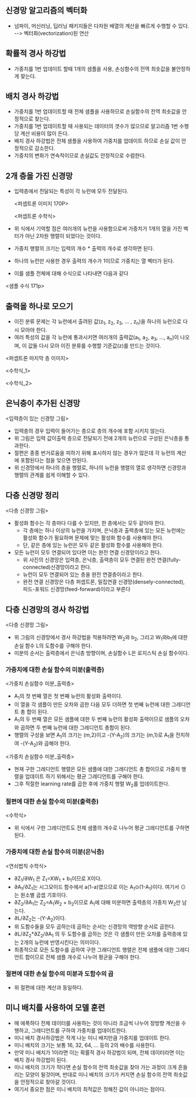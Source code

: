 ## 신경망 알고리즘의 벡터화
* 넘파이, 머신러닝, 딥러닝 패키지들은 다차원 배열의 계산을 빠르게 수행할 수 있다. --> 벡터화(vectorization)된 연산
## 확률적 경사 하강법 
* 가중치를 1번 업데이트 할때 1개의 샘플을 사용, 손싱함수의 전역 최솟값을 불안정하게 찾는다.
## 배치 경사 하강법
* 가중치를 1번 업데이트할 때 전체 샘플을 사용하므로 손실함수의 전역 최솟값을 안정적으로 찾는다.
*  가중치를 1번 업데이트할 때 사용되는 데이터의 갯수가 많으므로 알고리즘 1번 수행당 계산 비용이 많이 든다.
* 배치 경사 하강법은 전체 샘플을 사용하여 가중치를 업데이트 하므로 손실 값이 안정적으로 감소한다.
* 가중치의 변화가 연속적이므로 손실값도 안정적으로 수렴한다.

## 2개 층을 가진 신경망
* 입력층에서 전달되는 특성이 각 뉴런에 모두 전달된다.
  
  <퍼셉트론 이미지 170P>
  
  <퍼셉트론 수학식>

* 위 식에서 기억할 점은 여러개의 뉴런을 사용함으로써 가중치가 1개의 열을 가진 벡터가 아닌 2차원 행렬이 되었다는 것이다.
* 가중치 행렬의 크기는 입력의 개수 * 출력의 개수로 생각하면 된다.
* 하나의 뉴런만 사용한 경우 출력의 개수가 1이므로 가중치는 열 벡터가 된다.
* 이를 샘플 전체에 대해 수식으로 나타내면 다음과 같다
  
<샘플 수식 171p>

## 출력을 하나로 모으기
* 이진 분류 문제는 각 뉴런에서 출려된 값(z<sub>1</sub>, z<sub>2</sub>, z<sub>3</sub>, ... , z<sub>n</sub>)을 하나의 뉴런으로 다시 모아야 한다.
* 여러 특성의 값을 각 뉴런에 통과시키면 여러개의 출력값(a<sub>1</sub>, a<sub>2</sub>, a<sub>3</sub>, ..., a<sub>n</sub>)이 나오며, 이 값들 다시 모아 이진 분류를 수행할 기준값(z)를 만드는 것이다.

<퍼셉트론 마지막 층 이미지>

<수학식_1>

<수학식_2>

## 은닉층이 추가된 신경망
<입력층이 있는 신경망 그림>
* 입력층의 경우 입력이 들어가는 층으로 층의 개수에 포함 시키지 않는다.
* 위 그림은 입력 값이출력 층으로 전달되기 전에 2개의 뉴런으로 구성된 은닉층을 통과한다.
* 절편은 종종 번거로움을 피하기 위해 표시하지 않는 경우가 많은데 각 뉴런의 계산에 포함된다는 점을 잊으면 안된다.
* 위 신경망에서 하나의 층을 행렬로, 하나의 뉴런을 행렬의 열로 생각하면 신경망과 행렬의 관계를 쉽게 이해할 수 있다.
  
## 다층 신경망 정리
<다층 신경망 그림>
* 활성화 함수는 각 층마다 다를 수 있지만, 한 층에서는 모두 같아야 한다.
  * 각 층에는 하나 이상의 뉴런을 가지며, 은닉층과 출력층에 있는 모든 뉴런에는 활성화 함수가 필요하며 문제에 맞는 활성화 함수를 사용해야 한다.
  * 단, 같은 층에 있는 뉴런은 모두 같은 활성화 함수를 사용해야 한다.
* 모든 뉴런이 모두 연결되어 있다면 이는 완전 연결 신경망이라고 한다.
  * 위 사진의 신경망은 입력층, 은닉층, 출력층이 모두 연결된 완전 연결(fully-connected)신경망이라고 한다.
  * 뉴런이 모두 연결되어 있는 층을 완전 연결층이라고 한다.
  * 완전 연결 신경망은 다층 퍼셉트론, 밀집연결 신경망(densely-connected), 피드-포워드 신경망(feed-forward)이라고 부른다

## 다층 신경망의 경사 하강법
<다층 신경망 그림>
* 위 그림의 신경망에서 경사 하강법을 적용하려면 W<sub>2</sub>와 b<sub>2</sub>, 그리고 W<sub>1</sub>와b<sub>1</sub>에 대한 손실 함수 L의 도함수를 구해야 한다.
* 미분의 순서는 출력층에서 은닉층 방향이며, 손실함수 L은 로지스틱 손실 함수이다.

### 가중치에 대한 손실 함수의 미분(출력층)
<가중치 손실함수 미분_출력층>

* A<sub>1</sub>의 첫 번째 열은 첫 번째 뉴런의 활성화 출력이다.
* 이 열을 각 샘플이 만든 오차와 곱한 다음 모두 더하면 첫 번째 뉴런에 대한 그레디언트 총 합이 된다.
* A<sub>1</sub>의 두 번째 열은 모든 샘플에 대한 두 번째 뉴런의 활성화 출력이므로 샘플의 오차와 곱하면 두 번째 뉴런에 대한 그레디언트 총합이 된다.
* 행렬의 구성을 보면 A<sub>1</sub>의 크기는 (m,2)이고 -(Y-A<sub>2</sub>)의 크기는 (m,1)로 A<sub>1</sub>을 전치하여 -(Y-A<sub>2</sub>)와 곱해야 한다.
  
<가중치 손실함수 미분_출력층>

* 현재 구한 그레디언트 행렬은 모든 샘플에 대한 그레디언트 총 합이므로 가중치 행렬을 업데이트 하기 위해서는 평균 그레디언트를 구해야 한다.
* 그후 적절한 learning rate를 곱한 후에 가중치 행렬 W<sub>2</sub>를 업데이트한다.

### 절편에 대한 손실 함수의 미분(출력층)
<수학식>
* 위 식에서 구한 그레디언트도 전체 샘플의 개수로 나누어 평균 그래디언트를 구하면 된다.

### 가중치에 대한 손실 함수의 미분(은닉층)
<연쇠법칙 수학식>
* &part;Z<sub>1</sub>/&part;W<sub>1</sub> 은 Z<sub>1</sub>=XW<sub>1</sub> + b<sub>1</sub>이므로 X이다.
* &part;A<sub>1</sub>/&part;Z<sub>1</sub>는 시그모이드 함수에서 a(1-a)였으므로 이는 A<sub>1</sub>&odot;(1-A<sub>1</sub>)이다. 여기서 &odot;는 원소별 곱셉 기호이다.
* &part;Z<sub>2</sub>/&part;A<sub>1</sub>는 Z<sub>2</sub>=A<sub>1</sub>W<sub>2</sub> + b<sub>2</sub>이므로 A<sub>1</sub>에 대해 미분하면 출력층의 가중치 W<sub>2</sub>만 남는다.
* &part;L/&part;Z<sub>2</sub>는 -(Y-A<sub>2</sub>)이다.
* 위 도함수들을 모두 곱하는데 곱하는 순서는 신경망의 역방향 순서로 곱한다.
*  &part;L/&part;Z<sub>2</sub>*&part;Z<sub>2</sub>/&part;A<sub>1</sub> 의 두 도함수를 곱하는 것은 각 샘플이 만든 오차를 출력층에 있는 2개의 뉴런에 반영시킨다는 의미이다.
*  최종적으로 모든 도함수를 곱하여 구한 그래디언트 행렬은 전체 샘플에 대한 그레디언트 합이므로 전체 샘플 개수로 나누어 평균을 구해야 한다.

### 절편에 대한 손실 함수의 미분과 도함수의 곱
* 위 절편에 대한 계산과 동일하다.

## 미니 배치를 사용하여 모델 훈련
* 매 에폭하다 전체 데이터를 사용하는 것이 아니라 조금씩 나누어 정방향 계산을 수행하고, 그레디언트를 구하여 가중치를 업데이트한다.
* 미니 배치 경사하강법은 작게 나눈 미니 배치만큼 가중치를 업데이트 한다.
* 미니 배치의 크기는 보통 16, 32, 64, ... 등의 2의 배수를 사용한다.
* 만약 미니 배치가 1이라면 이는 확률적 경사 하강법이 되며, 전체 데이터라면 이는 배치 경사 하강법이 된다.
* 미니 배치의 크기가 작다면 손실 함수의 전역 최솟값을 찾아 가는 과정이 크게 흔들리는 모양이 될것이며, 반대로 미니 배치의 크기가 커지면 손실 함수의 전역 최솟값을 안정적으로 찾아갈 것이다.
* 여기서 중요한 점은 미니 배치의 최적값은 정해진 값이 아니라는 점이다.